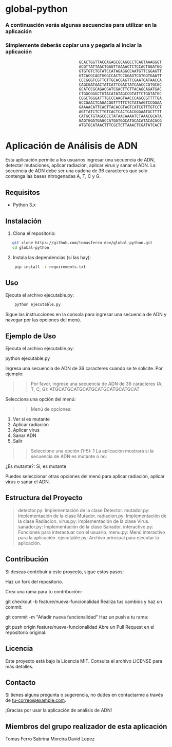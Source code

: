 # global-python


### A continuación verás algunas secuencias para utilizar en la aplicación
### Simplemente deberás copiar una y pegarla al inciar la aplicación


                                    GCACTGGTTACGAGAGCGCAGGCCTCAGTAAAGGGT
                                    ACGTTATTAACTGAGTTAAAACTCTCCACTGGATGG
                                    GTGTGTCTGTATCCATAGAGGCCAATGTTCGGAGTT
                                    GTCACGCAGTGGGCCACTCCGGAGTCGTGGTGAATT
                                    CCCGGGTCGTTGTTGCACGAGTTCGAATGATAACCA
                                    CAGCGATAACTATCATTCGACTATCAACCCGTGCGC
                                    GCATCCGCAGACGATCGACTTCTTACAGCAGATGAC
                                    CTGGCGGGCTGTACATATAGCCGTATTCTGATATGC
                                    CGGCTGGGATTTGCCCAAGTAACCCAGCCGTTTTGA
                                    GCCGAACTCAGACGGTTTTTCTCTATAAGTCCGGAA
                                    GAAAACATTCACTTACACGTAGTCATCGTTTGTCCT
                                    AGTTATCTCTTGTCACTCACTCACGGGAATGCTTTT
                                    CATGCTGTAGCGCCTATAACAAAATCTAAACGCATA
                                    GAGTGGATGAGCCATGATGGCATGCACATACACACG
                                    ATGTGCATAACTTTCGCTCTTAAACTCGATATCACT 

 # Aplicación de Análisis de ADN

Esta aplicación permite a los usuarios ingresar una secuencia de ADN, detectar mutaciones, aplicar radiación, aplicar virus y sanar el ADN. La secuencia de ADN debe ser una cadena de 36 caracteres que solo contenga las bases nitrogenadas A, T, C y G.

## Requisitos

- Python 3.x

## Instalación

1. Clona el repositorio:
```sh
   git clone https://github.com/tomasferro-dev/global-python.git
   cd global-python
```
2. Instala las dependencias (si las hay):
```sh
    pip install -r requirements.txt
```

## Uso

Ejecuta el archivo ejecutable.py:
```sh
    python ejecutable.py
```

Sigue las instrucciones en la consola para ingresar una secuencia de ADN y navegar por las opciones del menú.

## Ejemplo de Uso

Ejecuta el archivo ejecutable.py:

python ejecutable.py

Ingresa una secuencia de ADN de 36 caracteres cuando se te solicite. Por ejemplo:


>> Por favor, ingrese una secuencia de ADN de 36 caracteres (A, T, C, G): ATGCATGCATGCATGCATGCATGCATGCAT

Selecciona una opción del menú:


>> Menú de opciones:
1. Ver si es mutante
2. Aplicar radiación
3. Aplicar virus
4. Sanar ADN
5. Salir
>> Seleccione una opción (1-5): 1
La aplicación mostrará si la secuencia de ADN es mutante o no:


¿Es mutante?: Si, es mutante

Puedes seleccionar otras opciones del menú para aplicar radiación, aplicar virus o sanar el ADN.

## Estructura del Proyecto

>detector.py: Implementación de la clase Detector.
>mutador.py: Implementación de la clase Mutador.
>radiacion.py: Implementación de la clase Radiacion.
>virus.py: Implementación de la clase Virus.
>sanador.py: Implementación de la clase Sanador.
>interactivo.py: Funciones para interactuar con el usuario.
>menu.py: Menú interactivo para la aplicación.
>ejecutable.py: Archivo principal para ejecutar la aplicación.


## Contribución

Si deseas contribuir a este proyecto, sigue estos pasos:

Haz un fork del repositorio.

Crea una rama para tu contribución:


git checkout -b feature/nueva-funcionalidad
Realiza tus cambios y haz un commit:

git commit -m "Añadir nueva funcionalidad"
Haz un push a tu rama:

git push origin feature/nueva-funcionalidad
Abre un Pull Request en el repositorio original.

## Licencia
Este proyecto está bajo la Licencia MIT. Consulta el archivo LICENSE para más detalles.

## Contacto
Si tienes alguna pregunta o sugerencia, no dudes en contactarme a través de tu-correo@example.com.

 ¡Gracias por usar la aplicación de análisis de ADN!  

 ## Miembros del grupo realizador de esta aplicación
 Tomas Ferro
 Sabrina Moreira
 David Lopez
